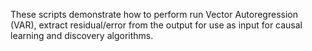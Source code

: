 
These scripts demonstrate how to perform run Vector Autoregression (VAR), extract residual/error from the output for use as input for causal learning and discovery algorithms. 



